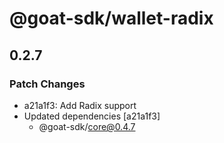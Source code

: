 # @goat-sdk/wallet-radix

## 0.2.7

### Patch Changes

- a21a1f3: Add Radix support
- Updated dependencies [a21a1f3]
  - @goat-sdk/core@0.4.7
